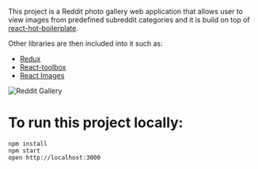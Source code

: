 This project is a Reddit photo gallery web application that allows user to view images from predefined subreddit categories and it is build on top of [react-hot-boilerplate](https://github.com/gaearon/react-hot-boilerplate).

Other libraries are then included into it such as:

* [Redux](https://github.com/reactjs/redux)
* [React-toolbox](https://github.com/react-toolbox/react-toolbox)
* [React Images](https://github.com/jossmac/react-images)

![Reddit Gallery](http://i.imgur.com/jQFYCO2.png)



To run this project locally:
=====================
```
npm install
npm start
open http://localhost:3000
```
